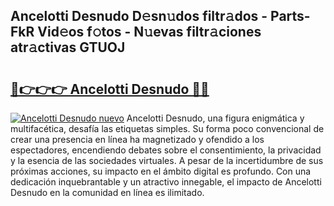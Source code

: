 ## Ancelotti Desnudo D𝚎sn𝚞dos filtr𝚊dos - Parts-FkR Vid𝚎os f𝚘tos - N𝚞evas filtr𝚊ciones atr𝚊ctivas GTUOJ

# <h2><a href="http://mbcxji.tromn.icu/?c=Ancelotti+Desnudo">🔗👉👉👉 Ancelotti Desnudo 🔗🔗</a></h2>

[![Ancelotti Desnudo nuevo](https://i.imgur.com/pEAQMta.gif)](http://mbcxji.tromn.icu/?c=Ancelotti+Desnudo)
Ancelotti Desnudo, una figura enigmática y multifacética, desafía las etiquetas simples. Su forma poco convencional de crear una presencia en línea ha magnetizado y ofendido a los espectadores, encendiendo debates sobre el consentimiento, la privacidad y la esencia de las sociedades virtuales. A pesar de la incertidumbre de sus próximas acciones, su impacto en el ámbito digital es profundo. Con una dedicación inquebrantable y un atractivo innegable, el impacto de Ancelotti Desnudo en la comunidad en línea es ilimitado.
